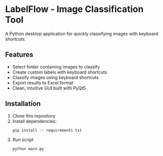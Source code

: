 # LabelFlow - Image Classification Tool

A Python desktop application for quickly classifying images with keyboard shortcuts.

## Features

- Select folder containing images to classify
- Create custom labels with keyboard shortcuts
- Classify images using keyboard shortcuts
- Export results to Excel format
- Clean, intuitive GUI built with PyQt5

## Installation

1. Clone this repository
2. Install dependencies:
   ```bash
   pip install -r requirements.txt
   ```
3. Run script
   ```bash
   python main.py
   ```
